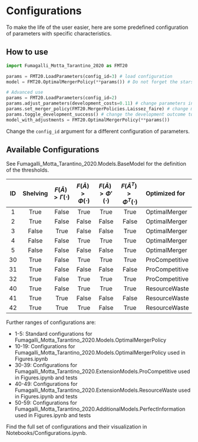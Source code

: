# Configurations

To make the life of the user easier, here are some predefined configuration of parameters with specific characteristics.

## How to use

```python
import Fumagalli_Motta_Tarantino_2020 as FMT20

params = FMT20.LoadParameters(config_id=3) # load configuration
model = FMT20.OptimalMergerPolicy(**params()) # Do not forget the stars in front of the call

# Advanced use
params = FMT20.LoadParameters(config_id=2)
params.adjust_parameters(development_costs=0.11) # change parameters in the configuration
params.set_merger_policy(FMT20.MergerPolicies.Laissez_faire) # change merger policy
params.toggle_development_success() # change the development outcome to the opposite
model_with_adjustments = FMT20.OptimalMergerPolicy(**params())
```

Change the `config_id` argument for a different configuration of parameters.

## Available Configurations

See Fumagalli_Motta_Tarantino_2020.Models.BaseModel for the definition of the thresholds.

| ID  |     Shelving     | $F(\bar{A}) > \Gamma(\cdot)$ | $F(\bar{A}) > \Phi(\cdot)$ | $F(\bar{A}) > \Phi'(\cdot)$ | $F(\bar{A}^T) > \Phi^T(\cdot)$ | Optimized for  |
|:---:|:----------------:|:----------------------------:|:--------------------------:|:---------------------------:|:------------------------------:|:---------------|
|  1  |       True       |            False             |            True            |            True             |              True              | OptimalMerger  |
|  2  |       True       |            False             |           False            |            False            |             False              | OptimalMerger  |
|  3  |      False       |             True             |           False            |            False            |              True              | OptimalMerger  |
|  4  |      False       |            False             |            True            |            True             |              True              | OptimalMerger  |
|  5  |      False       |            False             |           False            |            False            |              True              | OptimalMerger  |
| 30  |       True       |            False             |            True            |            True             |              True              | ProCompetitive |
| 31  |       True       |            False             |           False            |            False            |             False              | ProCompetitive |
| 32  |       True       |            False             |            True            |            True             |              True              | ProCompetitive |
| 40  |       True       |            False             |            True            |            True             |              True              | ResourceWaste  |
| 41  |       True       |             True             |           False            |            False            |             False              | ResourceWaste  |
| 42  |       True       |             True             |            True            |            False            |              True              | ResourceWaste  |

Further ranges of configurations are:
- 1-5: Standard configurations for Fumagalli_Motta_Tarantino_2020.Models.OptimalMergerPolicy
- 10-19: Configurations for Fumagalli_Motta_Tarantino_2020.Models.OptimalMergerPolicy used in Figures.ipynb
- 30-39: Configurations for Fumagalli_Motta_Tarantino_2020.ExtensionModels.ProCompetitive used in Figures.ipynb and tests 
- 40-49: Configurations for Fumagalli_Motta_Tarantino_2020.ExtensionModels.ResourceWaste used in Figures.ipynb and tests
- 50-59: Configurations for Fumagalli_Motta_Tarantino_2020.AdditionalModels.PerfectInformation used in Figures.ipynb and tests

Find the full set of configurations and their visualization in Notebooks/Configurations.ipynb.
